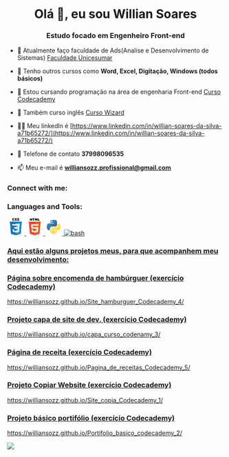 <h1 align="center">Olá 👋, eu sou Willian Soares</h1>
<h3 align="center">Estudo focado em Engenheiro Front-end</h3>

- 🔭 Atualmente faço faculdade de Ads(Analise e Desenvolvimento de Sistemas) [Faculdade Unicesumar](https://studeo.unicesumar.edu.br/#!/access/login)

- 🌱 Tenho outros cursos como **Word, Excel, Digitação, Windows (todos básicos)**

- 👯 Estou cursando programação na área de engenharia Front-end [Curso Codecademy](https://www.codecademy.com/learn)

- 🤝 Também curso inglês [Curso Wizard](https://me.wizard.com.br/)

- 👨‍💻 Meu linkedln é [https://www.linkedin.com/in/willian-soares-da-silva-a71b65272/](https://www.linkedin.com/in/willian-soares-da-silva-a71b65272/)

- 💬 Telefone de contato **37998096535**

- 📫 Meu e-mail é **williansozz.profissional@gmail.com**

<h3 align="left">Connect with me:</h3>
<p align="left">
</p>

<h3 align="left">Languages and Tools:</h3>
<p align="left"> <a href="https://www.w3schools.com/css/" target="_blank" rel="noreferrer"> <img src="https://raw.githubusercontent.com/devicons/devicon/master/icons/css3/css3-original-wordmark.svg" alt="css3" width="40" height="40"/> </a> <a href="https://www.w3.org/html/" target="_blank" rel="noreferrer"> <img src="https://raw.githubusercontent.com/devicons/devicon/master/icons/html5/html5-original-wordmark.svg" alt="html5" width="40" height="40"/> </a> <a href="https://www.python.org" target="_blank" rel="noreferrer"> <img src="https://raw.githubusercontent.com/devicons/devicon/master/icons/python/python-original.svg" alt="python" width="40" height="40"/> </a> <a href="https://www.gnu.org/software/bash/" target="_blank" rel="noreferrer"> <img src="https://www.vectorlogo.zone/logos/gnu_bash/gnu_bash-icon.svg" alt="bash" width="40" height="40"/> </p>

<h3>
Aqui estão alguns projetos meus, para que acompanhem meu desenvolvimento:
</h3>

<h3>Página sobre encomenda de hambúrguer (exercício Codecademy)</h3>
https://williansozz.github.io/Site_hamburguer_Codecademy_4/

<h3>Projeto capa de site de dev. (exercício Codecademy)</h3>
https://williansozz.github.io/capa_curso_codenamy_3/

<h3>Página de receita (exercício Codecademy)</h3>
https://williansozz.github.io/Pagina_de_receitas_Codecademy_5/

<h3>Projeto Copiar Website (exercício Codecademy)</h3>
https://williansozz.github.io/Site_copia_Codecademy_1/

<h3>Projeto básico portifólio (exercício Codecademy)</h3>
https://williansozz.github.io/Portifolio_basico_codecademy_2/

<p>  </p>
<img src="https://content.codecademy.com/articles/github-pages-via-web-app/happy-ice-cream.gif" />

<!--
**WillianSozz/WillianSozz** is a ✨ _special_ ✨ repository because its `README.md` (this file) appears on your GitHub profile.

Here are some ideas to get you started:

- 🔭 I’m currently working on ...
- 🌱 I’m currently learning ...
- 👯 I’m looking to collaborate on ...
- 🤔 I’m looking for help with ...
- 💬 Ask me about ...
- 📫 How to reach me: ...
- 😄 Pronouns: ...
- ⚡ Fun fact: ...
-->
